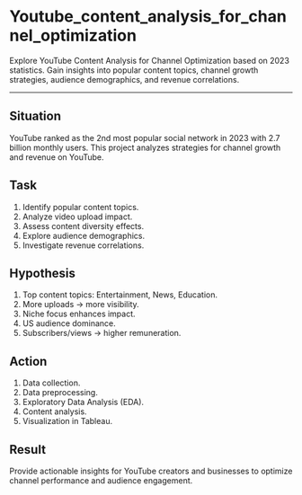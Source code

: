 # Youtube_content_analysis_for_channel_optimization

Explore YouTube Content Analysis for Channel Optimization based on 2023 statistics. Gain insights into popular content topics, channel growth strategies, audience demographics, and revenue correlations.

---

## Situation
YouTube ranked as the 2nd most popular social network in 2023 with 2.7 billion monthly users. This project analyzes strategies for channel growth and revenue on YouTube.

## Task
1. Identify popular content topics.
2. Analyze video upload impact.
3. Assess content diversity effects.
4. Explore audience demographics.
5. Investigate revenue correlations.

## Hypothesis
1. Top content topics: Entertainment, News, Education.
2. More uploads -> more visibility.
3. Niche focus enhances impact.
4. US audience dominance.
5. Subscribers/views -> higher remuneration.

## Action
1. Data collection.
2. Data preprocessing.
3. Exploratory Data Analysis (EDA).
4. Content analysis.
5. Visualization in Tableau.

## Result
Provide actionable insights for YouTube creators and businesses to optimize channel performance and audience engagement.
